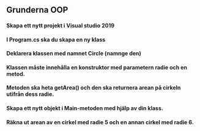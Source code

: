 ## Grunderna OOP
#### Skapa ett nytt projekt i Visual studio 2019
#### I Program.cs ska du skapa en ny klass
#### Deklarera klassen med namnet Circle (namnge den)
#### Klassen måste innehålla en konstruktor med parametern radie och en metod.
#### Metoden ska heta getArea() och den ska returnera arean på cirkeln utifrån dess radie.
#### Skapa ett nytt objekt i Main-metoden med hjälp av din klass.
#### Räkna ut arean av en cirkel med radie 5 och en annan cirkel med radie 6.
